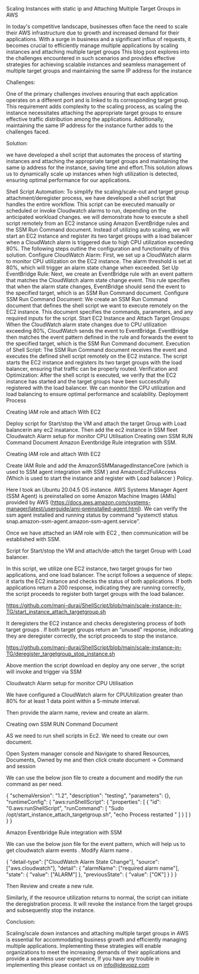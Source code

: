 Scaling Instances with static ip and Attaching Multiple Target Groups in AWS

In today's competitive landscape, businesses often face the need to scale their AWS infrastructure due to growth and increased demand for their applications. With a surge in business and a significant influx of requests, it becomes crucial to efficiently manage multiple applications by scaling instances and attaching multiple target groups
 This blog post explores into the challenges encountered in such scenarios and provides effective strategies for achieving scalable instances and seamless management of multiple target groups and maintaining the same IP address for the instance

Challenges:

 One of the primary challenges involves ensuring that each application operates on a different port and is linked to its corresponding target group. This requirement adds complexity to the scaling process, as scaling the instance necessitates attaching the appropriate target groups to ensure effective traffic distribution among the applications. Additionally, maintaining the same IP address for the instance further adds to the challenges faced.

Solution:

we have developed a shell script that automates the process of starting instances and attaching the appropriate target groups and maintaining the same ip address for the instance, saving time and effort.This solution allows us to dynamically scale up instances when high utilization is detected, ensuring optimal performance for our applications. 




Shell Script Automation: To simplify the scaling/scale-out and target group attachment/deregister process, we have developed a shell script that handles the entire workflow. This script can be executed manually or scheduled or invoke Cloudwatch alarms to run, depending on the anticipated workload changes.
we will demonstrate how to execute a shell script remotely from an EC2 instance using Amazon EventBridge rules and the SSM Run Command document. Instead of utilizing auto scaling, we will start an EC2 instance and register its two target groups with a load balancer when a CloudWatch alarm is triggered due to high CPU utilization exceeding 80%. The following steps outline the configuration and functionality of this solution.
Configure CloudWatch Alarm: First, we set up a CloudWatch alarm to monitor CPU utilization on the EC2 instance. The alarm threshold is set at 80%, which will trigger an alarm state change when exceeded.
Set Up EventBridge Rule: Next, we create an EventBridge rule with an event pattern that matches the CloudWatch alarm state change event. This rule specifies that when the alarm state changes, EventBridge should send the event to the specified target, which is an SSM Run Command document.
Configure SSM Run Command Document: We create an SSM Run Command document that defines the shell script we want to execute remotely on the EC2 instance. This document specifies the commands, parameters, and any required inputs for the script.
Start EC2 Instance and Attach Target Groups: When the CloudWatch alarm state changes due to CPU utilization exceeding 80%, CloudWatch sends the event to EventBridge. EventBridge then matches the event pattern defined in the rule and forwards the event to the specified target, which is the SSM Run Command document.
Execution of Shell Script: The SSM Run Command document receives the event and executes the defined shell script remotely on the EC2 instance. The script starts the EC2 instance and registers its two target groups with the load balancer, ensuring that traffic can be properly routed.
Verification and Optimization: After the shell script is executed, we verify that the EC2 instance has started and the target groups have been successfully registered with the load balancer. We can monitor the CPU utilization and load balancing to ensure optimal performance and scalability.
Deployment Process 

Creating IAM role and  attach With EC2 

Deploy script for Start/stop the VM and attach the target Group with Load balancerin any ec2 insatance. Then add the ec2 instance in SSM fleet
Cloudwatch Alarm setup for monitor CPU Utilisation
Creating own SSM RUN Command Document
Amazon Eventbridge Rule integration  with SSM.

Creating IAM role and  attach With EC2

Create IAM Role and add the  AmazonSSMManagedInstanceCore  (which is used to SSM agent  integration with SSM ) and AmazonEc2FullAccess (Which is used to start the instance and register with Load balancer ) Policy.


Here I took an Ubuntu 20.04.5 OS instance. AWS Systems Manager Agent (SSM Agent) is preinstalled on some Amazon Machine Images (AMIs) provided by AWS (https://docs.aws.amazon.com/systems-manager/latest/userguide/ami-preinstalled-agent.html). We can verify the ssm agent installed and running status by command “systemctl status snap.amazon-ssm-agent.amazon-ssm-agent.service”.

Once we have attached an IAM role with EC2 , then communication will be established with SSM. 



Script for Start/stop the VM and attach/de-attch the target Group with Load balancer.

In this script, we utilize one EC2 instance, two target groups for two applications, and one load balancer. The script follows a sequence of steps: it starts the EC2 instance and checks the status of both applications. If both applications return a 200 response, indicating they are running correctly, the script proceeds to register both target groups with the load balancer.

https://github.com/mani-durai/ShellScript/blob/main/scale-instance-in-TG/start_instance_attach_targetgroup.sh

 It deregisters the EC2 instance and checks deregistering process of both target groups . If both target groups return an “unused” response, indicating they are deregister correctly, the script proceeds to stop the instance.

https://github.com/mani-durai/ShellScript/blob/main/scale-instance-in-TG/deregister_targetgroup_stop_instance.sh

Above mention the script download en deploy any one server , the script will invoke and trigger via SSM 

Cloudwatch Alarm setup for monitor CPU Utilisation

We have configured a CloudWatch alarm for CPUUtilization greater than 80% for at least 1 data point within a 5-minute interval.







Then provide the alarm name, review and create an alarm.


Creating own SSM RUN Command Document

AS we need to run shell scripts in Ec2. We need to create our own document. 

Open System manager console and Navigate to shared Resources, Documents, Owned by me and then click create document -> Command and session



We can use the below json file to create a document and modify the run command as per need.


{
  "schemaVersion": "1.2",
  "description": "testing",
  "parameters": {},
  "runtimeConfig": {
    "aws:runShellScript": {
      "properties": [
        {
          "id": "0.aws:runShellScript",
          "runCommand": [
            "Sudo /opt/start_instance_attach_targetgroup.sh",
            "echo Process restarted "
          ]
        }
      ]
    }
  }
}






Amazon Eventbridge Rule integration  with SSM


We can use the below json file for the event pattern, which will help us to get cloudwatch alarm events . Modify Alarm name .


{
  "detail-type": ["CloudWatch Alarm State Change"],
  "source": ["aws.cloudwatch"],
  "detail": {
    "alarmName": ["required alarm name"],
    "state": {
      "value": ["ALARM"]
    },
    "previousState": {
      "value": ["OK"]
    }
  }
}













Then Review and create a new rule.

Similarly, if the resource utilization returns to normal, the script can initiate the deregistration process. It will revoke the instance from the target groups and subsequently stop the instance.

Conclusion: 

Scaling/scale down instances and attaching multiple target groups in AWS is essential for accommodating business growth and efficiently managing multiple applications. Implementing these strategies will enable organizations to meet the increasing demands of their applications and provide a seamless user experience, 
If you have any trouble in implementing this please contact us on info@idevopz.com

